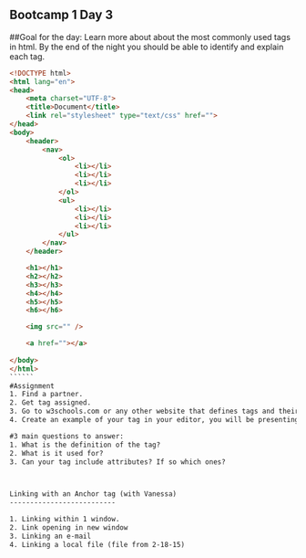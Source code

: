 Bootcamp 1 Day 3
----------------
##Goal for the day: Learn more about about the most commonly used tags in html. By the end of the night you should be able to identify and explain each tag. 



```````html
<!DOCTYPE html>
<html lang="en">
<head>
	<meta charset="UTF-8">
	<title>Document</title>
	<link rel="stylesheet" type="text/css" href="">
</head>
<body>
	<header>
		<nav>
			<ol>
				<li></li>
				<li></li>
				<li></li>
			</ol>
			<ul>
				<li></li>
				<li></li>
				<li></li>
			</ul>
		</nav>
	</header>

	<h1></h1>
	<h2></h2>
	<h3></h3>
	<h4></h4>
	<h5></h5>
	<h6></h6>

	<img src="" />

	<a href=""></a>
	
</body>
</html>
``````
#Assignment
1. Find a partner.
2. Get tag assigned.
3. Go to w3schools.com or any other website that defines tags and their uses. 
4. Create an example of your tag in your editor, you will be presenting in front of the class. 

#3 main questions to answer:
1. What is the definition of the tag? 
2. What is it used for? 
3. Can your tag include attributes? If so which ones?



Linking with an Anchor tag (with Vanessa)
--------------------------

1. Linking within 1 window.
2. Link opening in new window
3. Linking an e-mail 
4. Linking a local file (file from 2-18-15)
